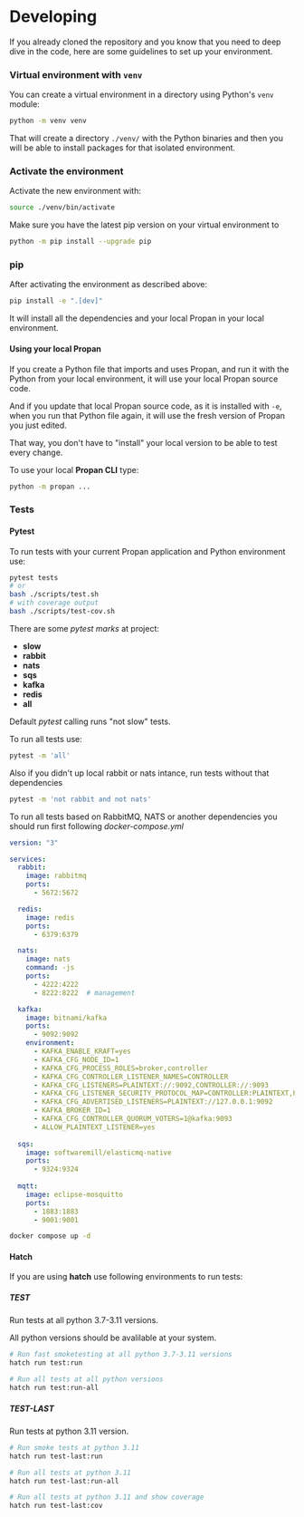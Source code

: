 # Developing

If you already cloned the repository and you know that you need to deep dive in the code, here are some guidelines to set up your environment.

### Virtual environment with `venv`

You can create a virtual environment in a directory using Python's `venv` module:

```bash
python -m venv venv
```

That will create a directory `./venv/` with the Python binaries and then you will be able to install packages for that isolated environment.

### Activate the environment

Activate the new environment with:

```bash
source ./venv/bin/activate
```

Make sure you have the latest pip version on your virtual environment to

```bash
python -m pip install --upgrade pip
```

### pip

After activating the environment as described above:

```bash
pip install -e ".[dev]"
```

It will install all the dependencies and your local Propan in your local environment.

#### Using your local Propan

If you create a Python file that imports and uses Propan, and run it with the Python from your local environment, it will use your local Propan source code.

And if you update that local Propan source code, as it is installed with `-e`, when you run that Python file again, it will use the fresh version of Propan you just edited.

That way, you don't have to "install" your local version to be able to test every change.

To use your local **Propan CLI** type:

```bash
python -m propan ...
```

### Tests

#### Pytest

To run tests with your current Propan application and Python environment use:

```bash
pytest tests
# or
bash ./scripts/test.sh
# with coverage output
bash ./scripts/test-cov.sh
```

There are some *pytest marks* at project:

* **slow**
* **rabbit**
* **nats**
* **sqs**
* **kafka**
* **redis**
* **all**

Default *pytest* calling runs "not slow" tests.

To run all tests use:

```bash
pytest -m 'all'
```

Also if you didn't up local rabbit or nats intance, run tests without that dependencies

```bash
pytest -m 'not rabbit and not nats'
```

To run all tests based on RabbitMQ, NATS or another dependencies you should run first following *docker-compose.yml*

```yaml
version: "3"

services:
  rabbit:
    image: rabbitmq
    ports:
      - 5672:5672

  redis:
    image: redis
    ports:
      - 6379:6379

  nats:
    image: nats
    command: -js
    ports:
      - 4222:4222
      - 8222:8222  # management

  kafka:
    image: bitnami/kafka
    ports:
      - 9092:9092
    environment:
      - KAFKA_ENABLE_KRAFT=yes
      - KAFKA_CFG_NODE_ID=1
      - KAFKA_CFG_PROCESS_ROLES=broker,controller
      - KAFKA_CFG_CONTROLLER_LISTENER_NAMES=CONTROLLER
      - KAFKA_CFG_LISTENERS=PLAINTEXT://:9092,CONTROLLER://:9093
      - KAFKA_CFG_LISTENER_SECURITY_PROTOCOL_MAP=CONTROLLER:PLAINTEXT,PLAINTEXT:PLAINTEXT
      - KAFKA_CFG_ADVERTISED_LISTENERS=PLAINTEXT://127.0.0.1:9092
      - KAFKA_BROKER_ID=1
      - KAFKA_CFG_CONTROLLER_QUORUM_VOTERS=1@kafka:9093
      - ALLOW_PLAINTEXT_LISTENER=yes
  
  sqs:
    image: softwaremill/elasticmq-native
    ports:
      - 9324:9324
  
  mqtt:
    image: eclipse-mosquitto
    ports:
      - 1883:1883
      - 9001:9001
```

```bash
docker compose up -d
```

#### Hatch

If you are using **hatch** use following environments to run tests:

##### **TEST**

Run tests at all python 3.7-3.11 versions.

All python versions should be avalilable at your system.

```bash
# Run fast smoketesting at all python 3.7-3.11 versions
hatch run test:run

# Run all tests at all python versions
hatch run test:run-all
```

##### **TEST-LAST**

Run tests at python 3.11 version.

```bash
# Run smoke tests at python 3.11
hatch run test-last:run

# Run all tests at python 3.11
hatch run test-last:run-all

# Run all tests at python 3.11 and show coverage
hatch run test-last:cov
```
